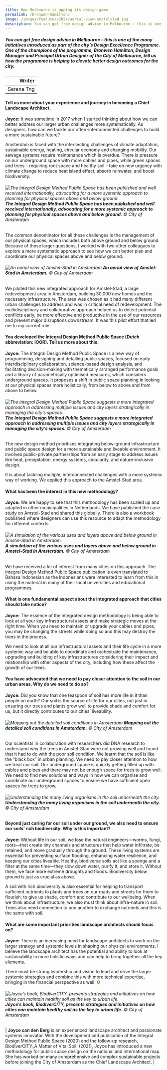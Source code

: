 ```yaml
---
title: How Melbourne is upping its design game
permalink: /bronwen-hamilton/
image: /images/features/2024/aerial-view-amstelstad.jpg
description: You can get free design advice in Melbourne – this is one of the many initiatives introduced as part of the city’s Design Excellence Programme. One of the champions of the programme, Bronwen Hamilton, Design Manager and Principal Urban Designer of the City of Melbourne, tell us how the programme is helping to elevate better design outcomes for the city. 
---
```


##### You can get free design advice in Melbourne – this is one of the many initiatives introduced as part of the city’s Design Excellence Programme. One of the champions of the programme, Bronwen Hamilton, Design Manager and Principal Urban Designer of the City of Melbourne, tell us how the programme is helping to elevate better design outcomes for the city. 

| Writer |
| ---: |
| Serene Tng | 

#### **Tell us more about your experience and journey in becoming a Chief Landscape Architect.**

**Joyce:** It was sometime in 2017 when I started thinking about how we can better address our larger urban challenges more systematically. As designers, how can we tackle our often-interconnected challenges to build a more sustainable future?

Amsterdam is faced with the intersecting challenges of climate adaptation, sustainable energy, heating, circular economy and changing mobility. Our sewage systems require maintenance which is overdue. There is pressure on our underground space with more cables and pipes, while green spaces and trees – requiring root space and healthy soil – take on new urgency with climate change to reduce heat island effect, absorb rainwater, and boost biodiversity. 

###### ![The Integral Design Method Public Space has been published and well received internationally, advocating for a more systemic approach to planning for physical spaces above and below ground.](/images/features/2024/Ioor-book.jpg/)**The Integral Design Method Public Space has been published and well received internationally, advocating for a more systemic approach to planning for physical spaces above and below ground.** © City of Amsterdam  

The common denominator for all these challenges is the management of our physical spaces, which includes both above ground and below ground. Because of these larger questions, I worked with two other colleagues to explore a more systematic approach to see how we can better plan and coordinate our physical spaces above and below ground. 

###### ![An aerial view of Amstel-Stad in Amsterdam.](/images/features/2024/aerial-view-amstelstad.jpg/)**An aerial view of Amstel-Stad in Amsterdam.** © City of Amsterdam

We piloted this new integrated approach for Amstel-Stad, a large redevelopment area in Amsterdam, building 30,000 new homes and the necessary infrastructure. The area was chosen as it had many different urban challenges to address and was in critical need of redevelopment. The multidisciplinary and collaborative approach helped us to detect potential conflicts early, be more effective and productive in the use of our resources and prevent major disruptions downstream. It was this pilot effort that led me to my current role. 
 
#### **You developed the Integral Design Method Public Space (Dutch abbreviation: IOOR). Tell us more about this.**

**Joyce:** The Integral Design Method Public Space is a new way of programming, designing and detailing public spaces, focused on early interdisciplinary collaboration, science-based design analysis, and facilitating decision-making with thematically arranged performance goals and a library of parametrically optimised measures, which considers underground spaces. It proposes a shift in public space planning in looking at our physical spaces more holistically, from below to above and from above to below. 

###### ![The Integral Design Method Public Space suggests a more integrated approach in addressing multiple issues and city layers strategically in managing the city’s spaces.](/images/features/2024/Ioor-visual.jpg/)**The Integral Design Method Public Space suggests a more integrated approach in addressing multiple issues and city layers strategically in managing the city’s spaces.** © City of Amsterdam 

The new design method prioritises integrating below-ground infrastructure and public space design for a more sustainable and liveable environment. It involves public-private partnerships from an early stage to address issues like heat, precipitation, energy systems, circularity, and nature-inclusive design.

It is about tackling multiple, interconnected challenges with a more systemic way of working. We applied this approach to the Amstel-Stad area. 

#### **What has been the interest in this new methodology?**

**Joyce:** We are happy to see that this methodology has been scaled up and adapted in other municipalities in Netherlands. We have published the case study on Amstel-Stad and shared this globally. There is also a workbook published where designers can use this resource to adapt the methodology for different contexts.  

###### ![A simulation of the various uses and layers above and below ground in Amstel-Stad in Amsterdam.](/images/features/2024/simulation.jpg/)**A simulation of the various uses and layers above and below ground in Amstel-Stad in Amsterdam.** © City of Amsterdam

We have received a lot of interest from many cities on this approach. The Integral Design Method Public Space publication is even translated to Bahasa Indonesian as the Indonesians were interested to learn from this in using the material in many of their local universities and educational programmes.

#### **What is one fundamental aspect about the integrated approach that cities should take notice?**

**Joyce:** The essence of the integrated design methodology is being able to look at all your key infrastructural assets and make strategic moves at the right time. When you need to maintain or upgrade your cables and pipes, you may be changing the streets while doing so and this may destroy the trees in the process. 

We need to look at all our infrastructural assets and their life cycle in a more systemic way and be able to coordinate and orchestrate the maintenance, upgrading and building of key infrastructures considering their impact and relationship with other aspects of the city, including how these affect the growth of our trees.    

#### **You have advocated that we need to pay closer attention to the soil in our urban areas. Why do we need to do so?**

**Joyce:** Did you know that one teaspoon of soil has more life in it than people on earth? Our soil is the source of life for our cities, not just in ensuring our trees and plants grow well to provide shade and comfort for us, but it directly contributes to our cities’ liveability.

###### ![Mapping out the detailed soil conditions in Amsterdam.](/images/features/2024/mapping-biodiversity.jpg/)**Mapping out the detailed soil conditions in Amsterdam.** © City of Amsterdam

Our scientists in collaboration with researchers did DNA research to understand why the trees in Amstel-Stad were not growing well and found that it had to do with the poor soil condition. We learnt that the soil is like the “black box” in urban planning. We need to pay closer attention to how we treat our soil. Our underground space is quickly getting filled up with cables and pipes and there may not be enough space for trees to grow well. We need to find new solutions and ways in how we can organise and coordinate our underground spaces to ensure we have sufficient open spaces for trees to grow.

###### ![Understanding the many living organisms in the soil underneath the city.](/images/features/2024/life-in-soil.jpg/)**Understanding the many living organisms in the soil underneath the city.** © City of Amsterdam

#### **Beyond just caring for our soil under our ground, we also need to ensure our soils’ rich biodiversity. Why is this important?**

**Joyce:** Without life in our soil, we lose the natural engineers—worms, fungi, roots—that create tiny channels and structures that help water infiltrate, be retained, and move gradually through the ground. These living systems are essential for preventing surface flooding, enhancing water resilience, and keeping our cities liveable. Healthy, biodiverse soils act like a sponge and a filter at the same time—they slow down water, purify it, and store it. Without them, we face more extreme droughts and floods. Biodiversity below ground is just as crucial as above.

A soil with rich biodiversity is also essential for helping to transport sufficient nutrients to plants and trees on our roads and streets for them to flourish, to give us shade, comfort and contribute to our wellbeing. When we think about infrastructure, we also must think about infra-nature in soil. Trees also need connection to one another to exchange nutrients and this is the same with soil. 

#### **What are some important priorities landscape architects should focus on?**

**Joyce:** There is an increasing need for landscape architects to work on the larger strategy and systemic levels in shaping our physical environments. I believe the landscape architect has the potential and ability to look at sustainability in more holistic ways and can help to bring together all the key elements. 

There must be strong leadership and vision to lead and drive the larger systemic strategies and combine this with more technical expertise, bringing in the financial perspective as well. **<font color="#967942">O</font>** 

###### ![Joyce’s book, BiodiverCITY, presents strategies and initiatives on how cities can maintain healthy soil as the key to urban life.](/images/features/2024/biodiversity-book.jpg/)**Joyce’s book, BiodiverCITY, presents strategies and initiatives on how cities can maintain healthy soil as the key to urban life.** © City of Amsterdam

| **Joyce can den Berg** is an experienced landscape architect and passionate systems innovator. With the development and publication of the Integral Design Method Public Space (2020) and the follow-up research, BiodiverCITY_A Matter of Vital Soil! (2021), Joyce has introduced a new methodology for public space design on the national and international map. She has worked on many comprehensive and complex sustainable projects before joining the City of Amsterdam as the Chief Landscape Architect. |
